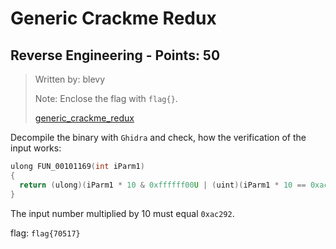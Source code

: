 # Generic Crackme Redux

## Reverse Engineering - Points: 50

> Written by: blevy
>
> 
>
> Note: Enclose the flag with `flag{}`.
>
> [generic_crackme_redux](generic_crackme_redux)
>

Decompile the binary with `Ghidra` and check, how the verification of the input works:

```c
ulong FUN_00101169(int iParm1)
{
  return (ulong)(iParm1 * 10 & 0xffffff00U | (uint)(iParm1 * 10 == 0xac292));
}
```

The input number multiplied by 10 must equal `0xac292`.

flag: `flag{70517}`